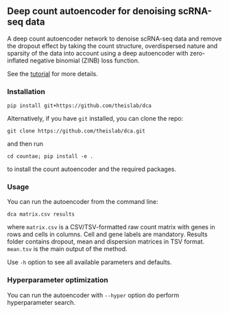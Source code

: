 ## Deep count autoencoder for denoising scRNA-seq data

A deep count autoencoder network to denoise scRNA-seq data and remove the dropout effect by taking the count structure, overdispersed nature and sparsity of the data into account using a deep autoencoder with zero-inflated negative binomial (ZINB) loss function.

See the [tutorial](tutorial.ipynb) for more details.

### Installation

`pip install git+https://github.com/theislab/dca`

Alternatively, if you have `git` installed, you can clone the repo:

`git clone https://github.com/theislab/dca.git`

and then run

`cd countae; pip install -e .`

to install the count autoencoder and the required packages.

### Usage

You can run the autoencoder from the command line:

`dca matrix.csv results`

where `matrix.csv` is a CSV/TSV-formatted raw count matrix with genes in rows and cells in columns. Cell and gene labels are mandatory. Results folder contains dropout, mean and dispersion matrices in TSV format. `mean.tsv` is the main output of the method.

Use `-h` option to see all available parameters and defaults.

### Hyperparameter optimization

You can run the autoencoder with `--hyper` option do perform hyperparameter search.
